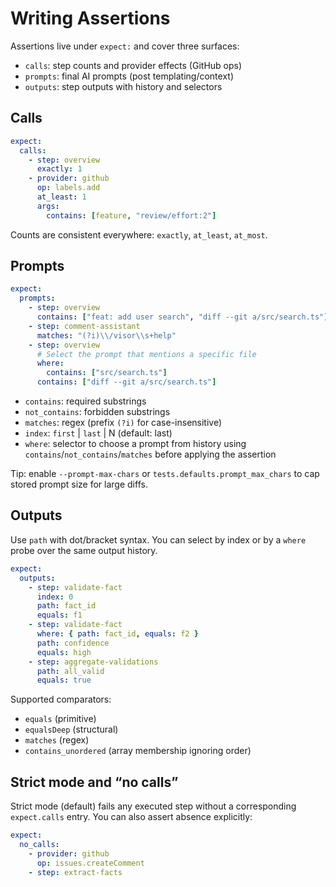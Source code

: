 # Writing Assertions

Assertions live under `expect:` and cover three surfaces:

- `calls`: step counts and provider effects (GitHub ops)
- `prompts`: final AI prompts (post templating/context)
- `outputs`: step outputs with history and selectors

## Calls

```yaml
expect:
  calls:
    - step: overview
      exactly: 1
    - provider: github
      op: labels.add
      at_least: 1
      args:
        contains: [feature, "review/effort:2"]
```

Counts are consistent everywhere: `exactly`, `at_least`, `at_most`.

## Prompts

```yaml
expect:
  prompts:
    - step: overview
      contains: ["feat: add user search", "diff --git a/src/search.ts"]
    - step: comment-assistant
      matches: "(?i)\\/visor\\s+help"
    - step: overview
      # Select the prompt that mentions a specific file
      where:
        contains: ["src/search.ts"]
      contains: ["diff --git a/src/search.ts"]
```

- `contains`: required substrings
- `not_contains`: forbidden substrings
- `matches`: regex (prefix `(?i)` for case-insensitive)
- `index`: `first` | `last` | N (default: last)
- `where`: selector to choose a prompt from history using `contains`/`not_contains`/`matches` before applying the assertion

Tip: enable `--prompt-max-chars` or `tests.defaults.prompt_max_chars` to cap stored prompt size for large diffs.

## Outputs

Use `path` with dot/bracket syntax. You can select by index or by a `where` probe over the same output history.

```yaml
expect:
  outputs:
    - step: validate-fact
      index: 0
      path: fact_id
      equals: f1
    - step: validate-fact
      where: { path: fact_id, equals: f2 }
      path: confidence
      equals: high
    - step: aggregate-validations
      path: all_valid
      equals: true
```

Supported comparators:
- `equals` (primitive)
- `equalsDeep` (structural)
- `matches` (regex)
- `contains_unordered` (array membership ignoring order)

## Strict mode and “no calls”

Strict mode (default) fails any executed step without a corresponding `expect.calls` entry. You can also assert absence explicitly:

```yaml
expect:
  no_calls:
    - provider: github
      op: issues.createComment
    - step: extract-facts
```
